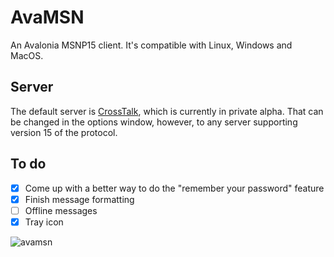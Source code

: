 # AvaMSN

An Avalonia MSNP15 client. It's compatible with Linux, Windows and MacOS.

## Server
The default server is [CrossTalk](https://crosstalk.hiden.pw), which is currently in private alpha. That can be changed in the options window, however, to any server supporting version 15 of the protocol.

## To do
- [x] Come up with a better way to do the "remember your password" feature
- [x] Finish message formatting
- [ ] Offline messages
- [x] Tray icon

![avamsn](https://github.com/campos02/AvaMSN/assets/45215327/063441f5-008e-4885-a227-a16eb21e7c74)
